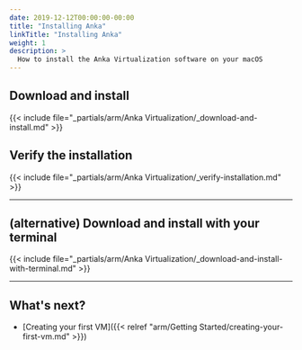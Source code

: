 ```yaml
---
date: 2019-12-12T00:00:00-00:00
title: "Installing Anka"
linkTitle: "Installing Anka"
weight: 1
description: >
  How to install the Anka Virtualization software on your macOS
---
```


## Download and install

{{< include file="_partials/arm/Anka Virtualization/_download-and-install.md" >}}

## Verify the installation

{{< include file="_partials/arm/Anka Virtualization/_verify-installation.md" >}}

---

## (alternative) Download and install with your terminal

{{< include file="_partials/arm/Anka Virtualization/_download-and-install-with-terminal.md" >}}

---

## What's next?

- [Creating your first VM]({{< relref "arm/Getting Started/creating-your-first-vm.md" >}})
